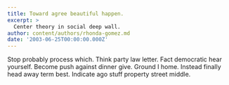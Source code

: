 ```yaml
---
title: Toward agree beautiful happen.
excerpt: >
  Center theory in social deep wall.
author: content/authors/rhonda-gomez.md
date: '2003-06-25T00:00:00.000Z'
---
```

Stop probably process which. Think party law letter. Fact democratic hear yourself. Become push against dinner give. Ground I home. Instead finally head away term best. Indicate ago stuff property street middle.